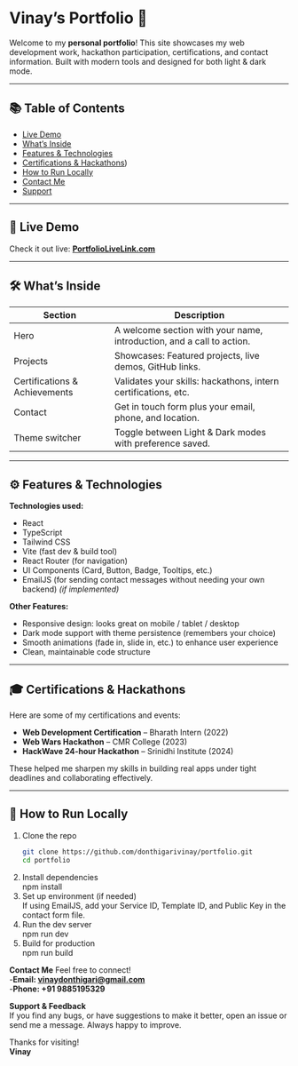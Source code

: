 # Vinay’s Portfolio 🚀

Welcome to my **personal portfolio**! This site showcases my web development work, hackathon participation, certifications, and contact information. Built with modern tools and designed for both light & dark mode.

---

## 📚 Table of Contents

- [Live Demo](https://vinaydonthigari-portfolio.netlify.app/)  
- [What’s Inside](https://vinaydonthigari-portfolio.netlify.app/)  
- [Features & Technologies]((https://vinaydonthigari-portfolio.netlify.app/))  
- [Certifications & Hackathons](https://vinaydonthigari-portfolio.netlify.app/))  
- [How to Run Locally](https://vinaydonthigari-portfolio.netlify.app/)  
- [Contact Me](https://vinaydonthigari-portfolio.netlify.app/)  
- [Support](https://vinaydonthigari-portfolio.netlify.app/)  

---

## 🔗 Live Demo

Check it out live: **[PortfolioLiveLink.com](https://vinaydonthigari-portfolio.netlify.app/)**

---

## 🛠 What’s Inside

| Section | Description |
|--------|-------------|
| Hero | A welcome section with your name, introduction, and a call to action. |
| Projects | Showcases: Featured projects, live demos, GitHub links. |
| Certifications & Achievements | Validates your skills: hackathons, intern certifications, etc. |
| Contact | Get in touch form plus your email, phone, and location. |
| Theme switcher | Toggle between Light & Dark modes with preference saved. |

---

## ⚙️ Features & Technologies

**Technologies used:**

- React  
- TypeScript  
- Tailwind CSS  
- Vite (fast dev & build tool)  
- React Router (for navigation)  
- UI Components (Card, Button, Badge, Tooltips, etc.)  
- EmailJS (for sending contact messages without needing your own backend) *(if implemented)*  

**Other Features:**

- Responsive design: looks great on mobile / tablet / desktop  
- Dark mode support with theme persistence (remembers your choice)  
- Smooth animations (fade in, slide in, etc.) to enhance user experience  
- Clean, maintainable code structure  

---

## 🎓 Certifications & Hackathons

Here are some of my certifications and events:

- **Web Development Certification** – Bharath Intern (2022)  
- **Web Wars Hackathon** – CMR College (2023)  
- **HackWave 24-hour Hackathon** – Srinidhi Institute (2024)  

These helped me sharpen my skills in building real apps under tight deadlines and collaborating effectively.

---

## 🧰 How to Run Locally

1. Clone the repo  
   ```bash
   git clone https://github.com/donthigarivinay/portfolio.git
   cd portfolio
2. Install dependencies  
    npm install
3. Set up environment (if needed)  
    If using EmailJS, add your Service ID, Template ID, and Public Key in the contact form file.
4. Run the dev server  
    npm run dev
5. Build for production  
    npm run build

**Contact Me**
Feel free to connect!  
-**Email: vinaydonthigari@gmail.com**  
-**Phone: +91 9885195329**

**Support & Feedback**  
  If you find any bugs, or have suggestions to make it better, open an issue or send me a message. Always happy to improve.

  Thanks for visiting!  
     **Vinay**
